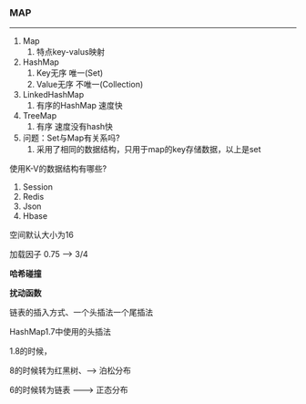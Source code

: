 ### MAP

---

1. Map
   1. 特点key-valus映射
2. HashMap
   1. Key无序 唯一(Set)
   2. Value无序  不唯一(Collection)
3. LinkedHashMap
   1. 有序的HashMap 速度快
4. TreeMap
   1. 有序   速度没有hash快
5. 问题：Set与Map有关系吗?
   1. 采用了相同的数据结构，只用于map的key存储数据，以上是set



使用K-V的数据结构有哪些?

1. Session
2. Redis
3. Json
4. Hbase



空间默认大小为16

加载因子  0.75    -->  3/4



**哈希碰撞**

**扰动函数**



链表的插入方式、一个头插法一个尾插法

HashMap1.7中使用的头插法







1.8的时候，

8的时候转为红黑树、-->  泊松分布

6的时候转为链表 --->   正态分布



